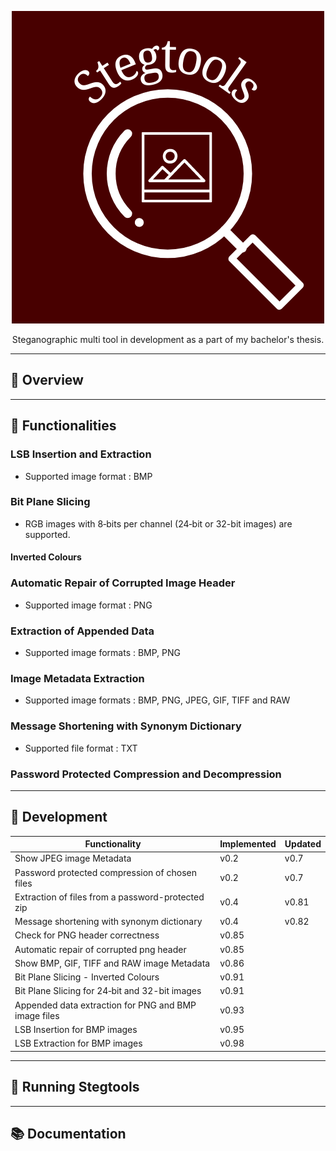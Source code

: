 <p align="center">
<img src="https://github.com/martinkubecka/StegTools/blob/master/src/resources/images/logo.png" alt="Stegtools">
<p align="center">Steganographic multi tool in development as a part of my bachelor's thesis.<br>
</p>

---
## :pushpin: Overview

---
## :mag_right: Functionalities

### LSB Insertion and Extraction
- Supported image format : BMP

### Bit Plane Slicing
- RGB images with 8‑bits per channel (24‑bit or 32-bit images) are supported.

#### Inverted Colours

### Automatic Repair of Corrupted Image Header
- Supported image format : PNG

### Extraction of Appended Data
- Supported image formats : BMP, PNG

### Image Metadata Extraction
- Supported image formats : BMP, PNG, JPEG, GIF, TIFF and RAW

### Message Shortening with Synonym Dictionary
- Supported file format : TXT

### Password Protected Compression and Decompression

---
## :hammer: Development
| Functionality  | Implemented | Updated |
| ------------- | ------------- | ------------- |
| Show JPEG image Metadata  | v0.2  | v0.7  | 
| Password protected compression of chosen files  | v0.2  | v0.7  |
| Extraction of files from a password-protected zip | v0.4 | v0.81 |
| Message shortening with synonym dictionary | v0.4 | v0.82 |
| Check for PNG header correctness | v0.85 | |
| Automatic repair of corrupted png header | v0.85 | |
| Show BMP, GIF, TIFF and RAW image Metadata | v0.86 | |
| Bit Plane Slicing - Inverted Colours | v0.91 | |
| Bit Plane Slicing for 24‑bit and 32-bit images | v0.91 | |
| Appended data extraction for PNG and BMP image files | v0.93 | |
| LSB Insertion for BMP images | v0.95
| LSB Extraction for BMP images | v0.98
---
## :running: Running Stegtools

---
## :books: Documentation
